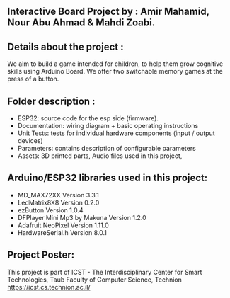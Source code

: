 ## Interactive Board Project by : Amir Mahamid, Nour Abu Ahmad & Mahdi Zoabi.

## Details about the project :
We aim to build a game intended for children, to help them grow cognitive skills using Arduino Board. 
We offer two switchable memory games at the press of a button.

## Folder description :
* ESP32: source code for the esp side (firmware).
* Documentation: wiring diagram + basic operating instructions
* Unit Tests: tests for individual hardware components (input / output devices)
* Parameters: contains description of configurable parameters 
* Assets: 3D printed parts, Audio files used in this project, 

## Arduino/ESP32 libraries used in this project:
- MD_MAX72XX Version 3.3.1
- LedMatrix8X8 Version 0.2.0
- ezButton Version 1.0.4
- DFPlayer Mini Mp3 by Makuna Version 1.2.0
- Adafruit NeoPixel Version 1.11.0
- HardwareSerial.h Version 8.0.1

## Project Poster:
 
This project is part of ICST - The Interdisciplinary Center for Smart Technologies, Taub Faculty of Computer Science, Technion
https://icst.cs.technion.ac.il/
